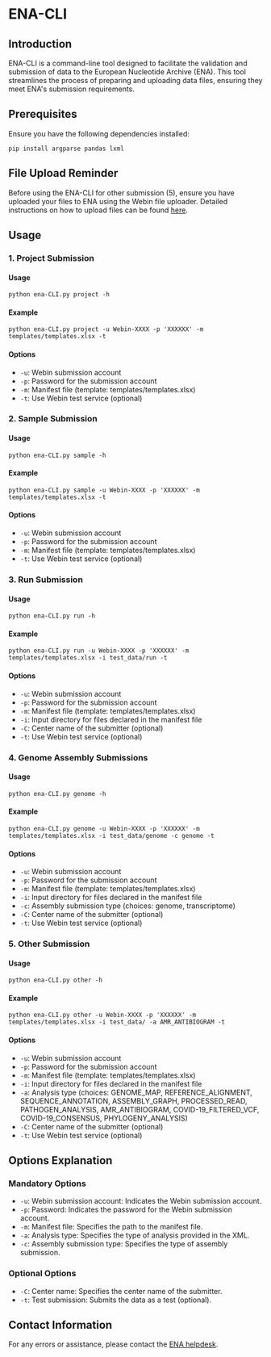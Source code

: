 # ENA-CLI

## Introduction
ENA-CLI is a command-line tool designed to facilitate the validation and submission of data to the European Nucleotide Archive (ENA). This tool streamlines the process of preparing and uploading data files, ensuring they meet ENA's submission requirements.

## Prerequisites
Ensure you have the following dependencies installed:
```
pip install argparse pandas lxml
```

## File Upload Reminder
Before using the ENA-CLI for other submission (5), ensure you have uploaded your files to ENA using the Webin file uploader. Detailed instructions on how to upload files can be found [here](https://ena-docs.readthedocs.io/en/latest/submit/fileprep/upload.html#uploading-files-to-ena).

## Usage

### 1. Project Submission

#### Usage
```
python ena-CLI.py project -h
```

#### Example
```
python ena-CLI.py project -u Webin-XXXX -p 'XXXXXX' -m templates/templates.xlsx -t
```

#### Options
- `-u`: Webin submission account
- `-p`: Password for the submission account
- `-m`: Manifest file (template: templates/templates.xlsx)
- `-t`: Use Webin test service (optional)

### 2. Sample Submission

#### Usage
```
python ena-CLI.py sample -h
```

#### Example
```
python ena-CLI.py sample -u Webin-XXXX -p 'XXXXXX' -m templates/templates.xlsx -t
```

#### Options
- `-u`: Webin submission account
- `-p`: Password for the submission account
- `-m`: Manifest file (template: templates/templates.xlsx)
- `-t`: Use Webin test service (optional)

### 3. Run Submission

#### Usage
```
python ena-CLI.py run -h
```

#### Example
```
python ena-CLI.py run -u Webin-XXXX -p 'XXXXXX' -m templates/templates.xlsx -i test_data/run -t
```

#### Options
- `-u`: Webin submission account
- `-p`: Password for the submission account
- `-m`: Manifest file (template: templates/templates.xlsx)
- `-i`: Input directory for files declared in the manifest file
- `-C`: Center name of the submitter (optional)
- `-t`: Use Webin test service (optional)

### 4. Genome Assembly Submissions

#### Usage
```
python ena-CLI.py genome -h
```

#### Example
```
python ena-CLI.py genome -u Webin-XXXX -p 'XXXXXX' -m templates/templates.xlsx -i test_data/genome -c genome -t
```

#### Options
- `-u`: Webin submission account
- `-p`: Password for the submission account
- `-m`: Manifest file (template: templates/templates.xlsx)
- `-i`: Input directory for files declared in the manifest file
- `-c`: Assembly submission type (choices: genome, transcriptome)
- `-C`: Center name of the submitter (optional)
- `-t`: Use Webin test service (optional)

### 5. Other Submission

#### Usage
```
python ena-CLI.py other -h
```

#### Example
```
python ena-CLI.py other -u Webin-XXXX -p 'XXXXXX' -m templates/templates.xlsx -i test_data/ -a AMR_ANTIBIOGRAM -t
```

#### Options
- `-u`: Webin submission account
- `-p`: Password for the submission account
- `-m`: Manifest file (template: templates/templates.xlsx)
- `-i`: Input directory for files declared in the manifest file
- `-a`: Analysis type (choices: GENOME_MAP, REFERENCE_ALIGNMENT, SEQUENCE_ANNOTATION, ASSEMBLY_GRAPH, PROCESSED_READ, PATHOGEN_ANALYSIS, AMR_ANTIBIOGRAM, COVID-19_FILTERED_VCF, COVID-19_CONSENSUS, PHYLOGENY_ANALYSIS)
- `-C`: Center name of the submitter (optional)
- `-t`: Use Webin test service (optional)

## Options Explanation

### Mandatory Options
- `-u`: Webin submission account: Indicates the Webin submission account.
- `-p`: Password: Indicates the password for the Webin submission account.
- `-m`: Manifest file: Specifies the path to the manifest file.
- `-a`: Analysis type: Specifies the type of analysis provided in the XML.
- `-c`: Assembly submission type: Specifies the type of assembly submission.

### Optional Options
- `-C`: Center name: Specifies the center name of the submitter.
- `-t`: Test submission: Submits the data as a test (optional).

## Contact Information
For any errors or assistance, please contact the [ENA helpdesk](https://www.ebi.ac.uk/ena/browser/support).
